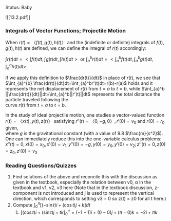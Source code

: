 
Status: Baby 

![[13.2.pdf]]

### Integrals of Vector Functions; Projectile Motion

When $r(t) = 〈f (t), g(t), h(t)〉$ and the (indefinite or definite) integrals of $f (t), g(t), h(t)$ are defined, we can define the integral of $r(t)$ accordingly:  

$\int r(t)dt= <\int f(t)dt,\int g(t)dt,\int h(t)dt> \text{ or } \int_{a}^br(t)dt= <\int_{a}^{b}f(t)dt,\int_{a}^{b}g(t)dt,\int_{a}^{b}h(t)dt>$

If we apply this definition to $\frac{dr(t)}{dt}$ in place of $r(t)$, we see that $\int_{a}^{b}  \frac{dr(t)}{dt}dt=\int_{a}^br'(t)dt=r(b)-r(a)$ holds and it represents the net displacement of $r(t)$ from $t = a$ to $t = b$, while $\int_{a}^b ||\frac{dr(t)}{dt}||dt=\int_{a}^b||r'(t)||dt$ represents the total distance the particle traveled following the  
curve $r(t)$ from $t = a$ to $t = b$.  

In the study of ideal projectile motion, one studies a vector-valued function $r(t) = 〈x(t), y(t), z(t)〉$ satisfying $r′′(t) = 〈0, −g, 0〉, r′(0) = v_{0} \text{ and } r(0) = r_{0}$ given,  
where $g$ is the gravitational constant (with a value of 9.8 $\frac{m}{s^2}$). One can immediately reduce this into the one-variable calculus problems:  
$x′′(t) = 0, x(0) = x_{0}, x′(0) = v_{1}; y′′(0) = −g, y(0) = y_{0}, y′(0) = v_{2}; z′′(t) = 0, z(0) = z_{0}, z′(0) = v_{3}$

### Reading Questions/Quizzes

1. Find solutions of the above and reconcile this with the discussion as given in the textbook, especially the relation between v0, α in the textbook and v1, v2, v3 here (Note that in the textbook discussion, z-component is not introduced and j is used to represent the vertical direction, which corresponds to setting v3 = 0 so z(t) = z0 for all t here.)  
4. Compute $\int_{0}^\pi[(-\sin t)i+(\cos t)j+k]dt$
	1. $[(\cos t)i+(\sin t)j+tk]_{0}^\pi=(-1-1)i+(0-0)j+(\pi-0)k=-2i+\pi k$